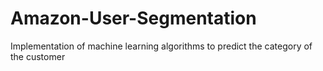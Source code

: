 # Amazon-User-Segmentation
Implementation of machine learning algorithms to predict the category of the customer
